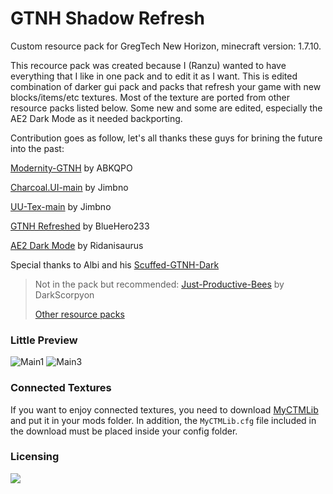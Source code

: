 # GTNH Shadow Refresh
  Custom resource pack for GregTech New Horizon, minecraft version: 1.7.10.

  This recource pack was created because I (Ranzu) wanted to have everything that I like in one pack and to edit it as I want. This is edited combination of darker gui pack and packs that refresh your game with new blocks/items/etc textures. Most of the texture are ported from other resource packs listed below. Some new and some are edited, especially the AE2 Dark Mode as it needed backporting. 
  
Contribution goes as follow, let's all thanks these guys for brining the future into the past:

[Modernity-GTNH](https://github.com/ABKQPO/Modernity-GTNH) by ABKQPO

[Charcoal.UI-main](https://github.com/Jimbno/Charcoal.UI) by Jimbno

[UU-Tex-main](https://github.com/Jimbno/UU-Tex) by Jimbno

[GTNH Refreshed](https://github.com/BlueHero233/GTNHRefreshed) by BlueHero233

[AE2 Dark Mode](https://www.curseforge.com/minecraft/texture-packs/ae2-dark-mode) by Ridanisaurus

Special thanks to Albi and his [Scuffed-GTNH-Dark](https://github.com/Flanisch/Scuffed-GTNH-Dark)
> Not in the pack but recommended:
[Just-Productive-Bees](https://github.com/DarkScorpyon/Just-Productive-Bees-) by DarkScorpyon
> 
> [Other resource packs](https://gtnh.miraheze.org/wiki/Resource_Packs)


### Little Preview
![Main1](https://github.com/user-attachments/assets/d6308ba6-1a10-4df6-b668-59b9297e9a0f)
![Main3](https://github.com/user-attachments/assets/951b7885-cb94-4b13-b396-9baa0e5c54f2)

### Connected Textures
If you want to enjoy connected textures, you need to download [MyCTMLib](https://github.com/ABKQPO/MyCTMLib) and put it in your mods folder. In addition, the `MyCTMLib.cfg` file included in the download must be placed inside your config folder.

### Licensing

[![](https://img.shields.io/badge/License-CC%20BY--NC--SA%204.0-yellow.svg?style=flat-square)](https://creativecommons.org/licenses/by-nc-sa/4.0/)

